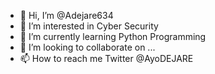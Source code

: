 - 👋 Hi, I’m @Adejare634
- 👀 I’m interested in Cyber Security 
- 🌱 I’m currently learning Python Programming
- 💞️ I’m looking to collaborate on ...
- 📫 How to reach me Twitter @AyoDEJARE

<!---
Adejare634/Adejare634 is a ✨ special ✨ repository because its `README.md` (this file) appears on your GitHub profile.
You can click the Preview link to take a look at your changes.
--->
